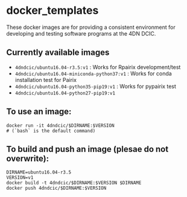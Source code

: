 # docker_templates
These docker images are for providing a consistent environment for developing and testing software programs at the 4DN DCIC.

## Currently available images
* `4dndcic/ubuntu16.04-r3.5:v1` : Works for Rpairix development/test
* `4dndcic/ubuntu16.04-miniconda-python37:v1` : Works for conda installation test for Pairix
* `4dndcic/ubuntu16.04-python35-pip19:v1` : Works for pypairix test
* `4dndcic/ubuntu16.04-python27-pip19:v1`

## To use an image:
```
docker run -it 4dndcic/$DIRNAME:$VERSION
# (`bash` is the default command)
```

## To build and push an image (plesae do not overwrite):
```
DIRNAME=ubuntu16.04-r3.5
VERSION=v1
docker build -t 4dndcic/$DIRNAME:$VERSION $DIRNAME
docker push 4dndcic/$DIRNAME:$VERSION
```
